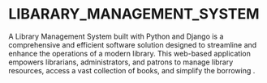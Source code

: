 # LIBARARY_MANAGEMENT_SYSTEM
A Library Management System built with Python and Django is a comprehensive and efficient software solution designed to streamline and enhance the operations of a modern library. This web-based application empowers librarians, administrators, and patrons to manage library resources, access a vast collection of books, and simplify the borrowing .
